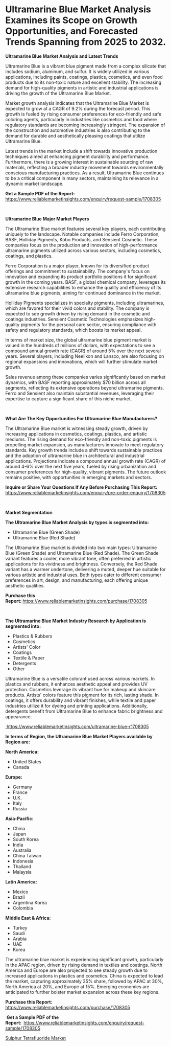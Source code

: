 <p><h1>Ultramarine Blue Market Analysis Examines its Scope on Growth Opportunities, and Forecasted Trends Spanning from 2025 to 2032.</h1></p><p><strong>Ultramarine Blue Market Analysis and Latest Trends</strong></p>
<p><p>Ultramarine Blue is a vibrant blue pigment made from a complex silicate that includes sodium, aluminum, and sulfur. It is widely utilized in various applications, including paints, coatings, plastics, cosmetics, and even food products due to its non-toxic nature and excellent stability. The increasing demand for high-quality pigments in artistic and industrial applications is driving the growth of the Ultramarine Blue Market.</p><p>Market growth analysis indicates that the Ultramarine Blue Market is expected to grow at a CAGR of 9.2% during the forecast period. This growth is fueled by rising consumer preferences for eco-friendly and safe coloring agents, particularly in industries like cosmetics and food where regulatory standards are becoming increasingly stringent. The expansion of the construction and automotive industries is also contributing to the demand for durable and aesthetically pleasing coatings that utilize Ultramarine Blue.</p><p>Latest trends in the market include a shift towards innovative production techniques aimed at enhancing pigment durability and performance. Furthermore, there is a growing interest in sustainable sourcing of raw materials, reflecting a broader industry movement towards environmentally conscious manufacturing practices. As a result, Ultramarine Blue continues to be a critical component in many sectors, maintaining its relevance in a dynamic market landscape.</p></p>
<p><strong>Get a Sample PDF of the Report:&nbsp;</strong> <a href="https://www.reliablemarketinsights.com/enquiry/request-sample/1708305?utm_campaign=3551&utm_medium=2&utm_source=Github&utm_content=ia&utm_term=01042025&utm_id=ultramarine-blue">https://www.reliablemarketinsights.com/enquiry/request-sample/1708305</a></p>
<p>&nbsp;</p>
<p><strong>Ultramarine Blue Major Market Players</strong></p>
<p><p>The Ultramarine Blue market features several key players, each contributing uniquely to the landscape. Notable companies include Ferro Corporation, BASF, Holliday Pigments, Kobo Products, and Sensient Cosmetic. These companies focus on the production and innovation of high-performance ultramarine pigments utilized across various sectors, including cosmetics, coatings, and plastics.</p><p>Ferro Corporation is a major player, known for its diversified product offerings and commitment to sustainability. The company's focus on innovation and expanding its product portfolio positions it for significant growth in the coming years. BASF, a global chemical company, leverages its extensive research capabilities to enhance the quality and efficiency of its ultramarine blue pigments, aiming for continued dominance in the market.</p><p>Holliday Pigments specializes in specialty pigments, including ultramarines, which are favored for their vivid colors and stability. The company is expected to see growth driven by rising demand in the cosmetic and coatings industries. Sensient Cosmetic Technologies emphasizes high-quality pigments for the personal care sector, ensuring compliance with safety and regulatory standards, which boosts its market appeal.</p><p>In terms of market size, the global ultramarine blue pigment market is valued in the hundreds of millions of dollars, with expectations to see a compound annual growth rate (CAGR) of around 5% over the next several years. Several players, including Neelikon and Lansco, are also focusing on regional expansions and innovations, which will further stimulate market growth.</p><p>Sales revenue among these companies varies significantly based on market dynamics, with BASF reporting approximately $70 billion across all segments, reflecting its extensive operations beyond ultramarine pigments. Ferro and Sensient also maintain substantial revenues, leveraging their expertise to capture a significant share of this niche market.</p></p>
<p>&nbsp;</p>
<p><strong>What Are The Key Opportunities For Ultramarine Blue Manufacturers?</strong></p>
<p><p>The Ultramarine Blue market is witnessing steady growth, driven by increasing applications in cosmetics, coatings, plastics, and artistic mediums. The rising demand for eco-friendly and non-toxic pigments is propelling market expansion, as manufacturers innovate to meet regulatory standards. Key growth trends include a shift towards sustainable practices and the adoption of ultramarine blue in architectural and industrial applications. Projections indicate a compound annual growth rate (CAGR) of around 4-6% over the next five years, fueled by rising urbanization and consumer preferences for high-quality, vibrant pigments. The future outlook remains positive, with opportunities in emerging markets and sectors.</p></p>
<p><strong>Inquire or Share Your Questions If Any Before Purchasing This Report:</strong> <a href="https://www.reliablemarketinsights.com/enquiry/pre-order-enquiry/1708305?utm_campaign=3551&utm_medium=2&utm_source=Github&utm_content=ia&utm_term=01042025&utm_id=ultramarine-blue">https://www.reliablemarketinsights.com/enquiry/pre-order-enquiry/1708305</a></p>
<p>&nbsp;</p>
<p><strong>Market Segmentation</strong></p>
<p><strong>The Ultramarine Blue Market Analysis by types is segmented into:</strong></p>
<p><ul><li>Ultramarine Blue (Green Shade)</li><li>Ultramarine Blue (Red Shade)</li></ul></p>
<p><p>The Ultramarine Blue market is divided into two main types: Ultramarine Blue (Green Shade) and Ultramarine Blue (Red Shade). The Green Shade variant features a cooler, more vibrant tone, often preferred in artistic applications for its vividness and brightness. Conversely, the Red Shade variant has a warmer undertone, delivering a muted, deeper hue suitable for various artistic and industrial uses. Both types cater to different consumer preferences in art, design, and manufacturing, each offering unique aesthetic qualities.</p></p>
<p><strong>Purchase this Report:&nbsp;</strong><a href="https://www.reliablemarketinsights.com/purchase/1708305?utm_campaign=3551&utm_medium=2&utm_source=Github&utm_content=ia&utm_term=01042025&utm_id=ultramarine-blue">https://www.reliablemarketinsights.com/purchase/1708305</a></p>
<p>&nbsp;</p>
<p><strong>The Ultramarine Blue Market Industry Research by Application is segmented into:</strong></p>
<p><ul><li>Plastics & Rubbers</li><li>Cosmetics</li><li>Artists' Color</li><li>Coatings</li><li>Textile & Paper</li><li>Detergents</li><li>Other</li></ul></p>
<p><p>Ultramarine Blue is a versatile colorant used across various markets. In plastics and rubbers, it enhances aesthetic appeal and provides UV protection. Cosmetics leverage its vibrant hue for makeup and skincare products. Artists' colors feature this pigment for its rich, lasting shade. In coatings, it offers durability and vibrant finishes, while textile and paper industries utilize it for dyeing and printing applications. Additionally, detergents benefit from Ultramarine Blue to enhance fabric brightness and appearance.</p></p>
<p><a href="https://www.reliablemarketinsights.com/ultramarine-blue-r1708305?utm_campaign=3551&utm_medium=2&utm_source=Github&utm_content=ia&utm_term=01042025&utm_id=ultramarine-blue">&nbsp;https://www.reliablemarketinsights.com/ultramarine-blue-r1708305</a></p>
<p><strong>In terms of Region, the Ultramarine Blue Market Players available by Region are:</strong></p>
<p>
    <p> <strong> North America: </strong>
        <ul>
            <li>United States</li>
            <li>Canada</li>
        </ul>
        </p> 
    <p> <strong> Europe: </strong>
        <ul>
            <li>Germany</li>
            <li>France</li>
            <li>U.K.</li>
            <li>Italy</li>
            <li>Russia</li>
        </ul>
        </p> 
    <p> <strong> Asia-Pacific: </strong>
        <ul>
            <li>China</li>
            <li>Japan</li>
            <li>South Korea</li>
            <li>India</li>
            <li>Australia</li>
            <li>China Taiwan</li>
            <li>Indonesia</li>
            <li>Thailand</li>
            <li>Malaysia</li>
        </ul>
        </p> 
    <p> <strong> Latin America: </strong>
        <ul>
            <li>Mexico</li>
            <li>Brazil</li>
            <li>Argentina Korea</li>
            <li>Colombia</li>
        </ul>
        </p> 
    <p> <strong> Middle East & Africa: </strong>
        <ul>
            <li>Turkey</li>
            <li>Saudi</li>
            <li>Arabia</li>
            <li>UAE</li>
            <li>Korea</li>
        </ul>
    </p>
    </p>
<p><p>The ultramarine blue market is experiencing significant growth, particularly in the APAC region, driven by rising demand in textiles and coatings. North America and Europe are also projected to see steady growth due to increased applications in plastics and cosmetics. China is expected to lead the market, capturing approximately 35% share, followed by APAC at 30%, North America at 20%, and Europe at 15%. Emerging economies are anticipated to further bolster market expansion across these key regions.</p></p>
<p><strong>Purchase this Report: </strong><a href="https://www.reliablemarketinsights.com/purchase/1708305?utm_campaign=3551&utm_medium=2&utm_source=Github&utm_content=ia&utm_term=01042025&utm_id=ultramarine-blue">https://www.reliablemarketinsights.com/purchase/1708305</a></p>
<p>&nbsp;<strong>Get a Sample PDF of the Report:&nbsp;&nbsp;</strong><a href="https://www.reliablemarketinsights.com/enquiry/request-sample/1708305?utm_campaign=3551&utm_medium=2&utm_source=Github&utm_content=ia&utm_term=01042025&utm_id=ultramarine-blue">https://www.reliablemarketinsights.com/enquiry/request-sample/1708305</a></p>
<p><strong></strong></p>
<p><p><a href="https://github.com/vassihucz/Market-Research-Report-List-1/blob/main/sulphur-tetrafluoride-market.md?utm_campaign=3551&utm_medium=2&utm_source=Github&utm_content=ia&utm_term=01042025&utm_id=ultramarine-blue">Sulphur Tetrafluoride Market</a></p></p>